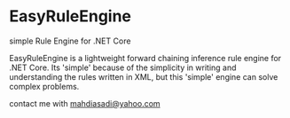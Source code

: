 # EasyRuleEngine
simple Rule Engine for .NET Core

 EasyRuleEngine is a lightweight forward chaining inference rule engine for .NET Core. Its 'simple' because of the simplicity in writing and understanding the rules written in XML, but this 'simple' engine can solve complex problems.

contact me with mahdiasadi@yahoo.com
